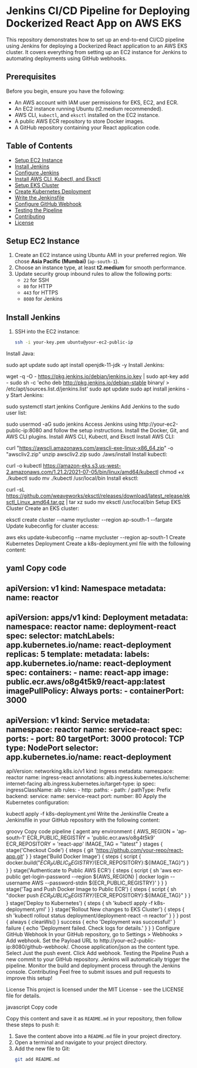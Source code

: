 # Jenkins CI/CD Pipeline for Deploying Dockerized React App on AWS EKS

This repository demonstrates how to set up an end-to-end CI/CD pipeline using Jenkins for deploying a Dockerized React application to an AWS EKS cluster. It covers everything from setting up an EC2 instance for Jenkins to automating deployments using GitHub webhooks.

## Prerequisites

Before you begin, ensure you have the following:

- An AWS account with IAM user permissions for EKS, EC2, and ECR.
- An EC2 instance running Ubuntu (t2.medium recommended).
- AWS CLI, `kubectl`, and `eksctl` installed on the EC2 instance.
- A public AWS ECR repository to store Docker images.
- A GitHub repository containing your React application code.

## Table of Contents

- [Setup EC2 Instance](#setup-ec2-instance)
- [Install Jenkins](#install-jenkins)
- [Configure Jenkins](#configure-jenkins)
- [Install AWS CLI, Kubectl, and Eksctl](#install-aws-cli-kubectl-and-eksctl)
- [Setup EKS Cluster](#setup-eks-cluster)
- [Create Kubernetes Deployment](#create-kubernetes-deployment)
- [Write the Jenkinsfile](#write-the-jenkinsfile)
- [Configure GitHub Webhook](#configure-github-webhook)
- [Testing the Pipeline](#testing-the-pipeline)
- [Contributing](#contributing)
- [License](#license)

## Setup EC2 Instance

1. Create an EC2 instance using Ubuntu AMI in your preferred region. We chose **Asia Pacific (Mumbai)** (`ap-south-1`).
2. Choose an instance type, at least **t2.medium** for smooth performance.
3. Update security group inbound rules to allow the following ports:
   - `22` for SSH
   - `80` for HTTP
   - `443` for HTTPS
   - `8080` for Jenkins

## Install Jenkins

1. SSH into the EC2 instance:
   ```bash
   ssh -i your-key.pem ubuntu@your-ec2-public-ip
Install Java:

sudo apt update
sudo apt install openjdk-11-jdk -y
Install Jenkins:

wget -q -O - https://pkg.jenkins.io/debian/jenkins.io.key | sudo apt-key add -
sudo sh -c 'echo deb http://pkg.jenkins.io/debian-stable binary/ > /etc/apt/sources.list.d/jenkins.list'
sudo apt update
sudo apt install jenkins -y
Start Jenkins:

sudo systemctl start jenkins
Configure Jenkins
Add Jenkins to the sudo user list:

sudo usermod -aG sudo jenkins
Access Jenkins using http://your-ec2-public-ip:8080 and follow the setup instructions.
Install the Docker, Git, and AWS CLI plugins.
Install AWS CLI, Kubectl, and Eksctl
Install AWS CLI:

curl "https://awscli.amazonaws.com/awscli-exe-linux-x86_64.zip" -o "awscliv2.zip"
unzip awscliv2.zip
sudo ./aws/install
Install kubectl:

curl -o kubectl https://amazon-eks.s3.us-west-2.amazonaws.com/1.21.2/2021-07-05/bin/linux/amd64/kubectl
chmod +x ./kubectl
sudo mv ./kubectl /usr/local/bin
Install eksctl:

curl -sL https://github.com/weaveworks/eksctl/releases/download/latest_release/eksctl_Linux_amd64.tar.gz | tar xz
sudo mv eksctl /usr/local/bin
Setup EKS Cluster
Create an EKS cluster:

eksctl create cluster --name mycluster --region ap-south-1 --fargate
Update kubeconfig for cluster access:

aws eks update-kubeconfig --name mycluster --region ap-south-1
Create Kubernetes Deployment
Create a k8s-deployment.yml file with the following content:

yaml
Copy code
---
apiVersion: v1
kind: Namespace
metadata:
  name: reactor
---
apiVersion: apps/v1
kind: Deployment
metadata:
  namespace: reactor
  name: deployment-react
spec:
  selector:
    matchLabels:
      app.kubernetes.io/name: react-deployment
  replicas: 5
  template:
    metadata:
      labels:
        app.kubernetes.io/name: react-deployment
    spec:
      containers:
      - name: react-app
        image: public.ecr.aws/o8g4t5k9/react-app:latest
        imagePullPolicy: Always
        ports:
        - containerPort: 3000
---
apiVersion: v1
kind: Service
metadata:
  namespace: reactor
  name: service-react
spec:
  ports:
    - port: 80
      targetPort: 3000
      protocol: TCP
  type: NodePort
  selector:
    app.kubernetes.io/name: react-deployment
---
apiVersion: networking.k8s.io/v1
kind: Ingress
metadata:
  namespace: reactor
  name: ingress-react
  annotations:
    alb.ingress.kubernetes.io/scheme: internet-facing
    alb.ingress.kubernetes.io/target-type: ip
spec:
  ingressClassName: alb
  rules:
    - http:
        paths:
        - path: /
          pathType: Prefix
          backend:
            service:
              name: service-react
              port:
                number: 80
Apply the Kubernetes configuration:


kubectl apply -f k8s-deployment.yml
Write the Jenkinsfile
Create a Jenkinsfile in your GitHub repository with the following content:

groovy
Copy code
pipeline {
    agent any
    environment {
        AWS_REGION = 'ap-south-1'
        ECR_PUBLIC_REGISTRY = 'public.ecr.aws/o8g4t5k9'
        ECR_REPOSITORY = 'react-app'
        IMAGE_TAG = "latest"
    }
    stages {
        stage('Checkout Code') {
            steps {
                git 'https://github.com/your-repo/react-app.git'
            }
        }
        stage('Build Docker Image') {
            steps {
                script {
                    docker.build("${ECR_PUBLIC_REGISTRY}/${ECR_REPOSITORY}:${IMAGE_TAG}")
                }
            }
        }
        stage('Authenticate to Public AWS ECR') {
            steps {
                script {
                    sh 'aws ecr-public get-login-password --region ${AWS_REGION} | docker login --username AWS --password-stdin ${ECR_PUBLIC_REGISTRY}'
                }
            }
        }
        stage('Tag and Push Docker Image to Public ECR') {
            steps {
                script {
                    sh "docker push ${ECR_PUBLIC_REGISTRY}/${ECR_REPOSITORY}:${IMAGE_TAG}"
                }
            }
        }
        stage('Deploy to Kubernetes') {
            steps {
                sh 'kubectl apply -f k8s-deployment.yml'
            }
        }
        stage('Rollout New changes to EKS Cluster') {
            steps {
                sh 'kubectl rollout status deployment/deployment-react -n reactor'
            }
        }
    }
    post {
        always {
            cleanWs()
        }
        success {
            echo 'Deployment was successful!'
        }
        failure {
            echo 'Deployment failed. Check logs for details.'
        }
    }
}
Configure GitHub Webhook
In your GitHub repository, go to Settings > Webhooks > Add webhook.
Set the Payload URL to http://your-ec2-public-ip:8080/github-webhook/.
Choose application/json as the content type.
Select Just the push event.
Click Add webhook.
Testing the Pipeline
Push a new commit to your GitHub repository.
Jenkins will automatically trigger the pipeline.
Monitor the build and deployment process through the Jenkins console.
Contributing
Feel free to submit issues and pull requests to improve this setup!

License
This project is licensed under the MIT License - see the LICENSE file for details.

javascript
Copy code

Copy this content and save it as `README.md` in your repository, then follow these steps to push it:

1. Save the content above into a `README.md` file in your project directory.
2. Open a terminal and navigate to your project directory.
3. Add the new file to Git:
   ```bash
   git add README.md
